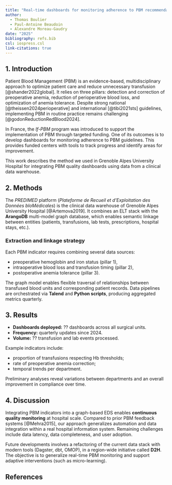 ```yaml
---
title: "Real-time dashboards for monitoring adherence to PBM recommendations via graph-based EDS: a case study from Grenoble University Hospital"
author:
  - Thomas Boulier
  - Paul-Antoine Beaudoin
  - Alexandre Moreau-Gaudry
date: "2025"
bibliography: refs.bib
csl: iospress.csl
link-citations: true
---
```


## 1. Introduction

Patient Blood Management (PBM) is an evidence-based, multidisciplinary approach to optimize patient care and reduce unnecessary transfusion [@shander2022global]. It relies on three pillars: detection and correction of preoperative anemia, reduction of perioperative blood loss, and optimization of anemia tolerance. Despite strong national [@theissen2024perioperative] and international [@tibi2021sts] guidelines, implementing PBM in routine practice remains challenging [@godonReductionRedBlood2024].

In France, the *If-PBM* program was introduced to support the implementation of PBM through targeted funding. One of its outcomes is to develop dashboards for monitoring adherence to PBM guidelines. This provides funded centers with tools to track progress and identify areas for improvement.

This work describes the method we used in Grenoble Alpes University Hospital for integrating PBM quality dashboards using data from a clinical data warehouse.

## 2. Methods

The *PREDIMED* platform (*Plateforme de Recueil et d’Exploitation des Données bIoMédicales*) is the clinical data warehouse of Grenoble Alpes University Hospital [@Artemova2019]. It combines an ELT stack with the **ArangoDB** multi-model graph database, which enables semantic linkage between entities (patients, transfusions, lab tests, prescriptions, hospital stays, etc.).

### Extraction and linkage strategy
Each PBM indicator requires combining several data sources:

- preoperative hemoglobin and iron status (pillar 1),
- intraoperative blood loss and transfusion timing (pillar 2),
- postoperative anemia tolerance (pillar 3).

The graph model enables flexible traversal of relationships between transfused blood units and corresponding patient records. Data pipelines are orchestrated via **Talend** and **Python scripts**, producing aggregated metrics quarterly.

## 3. Results

- **Dashboards deployed:** ?? dashboards across all surgical units.  
- **Frequency:** quarterly updates since 2024.  
- **Volume:** ?? transfusion and lab events processed.  

Example indicators include:

- proportion of transfusions respecting Hb thresholds;
- rate of preoperative anemia correction;
- temporal trends per department.  

Preliminary analyses reveal variations between departments and an overall improvement in compliance over time.


## 4. Discussion

Integrating PBM indicators into a graph-based EDS enables **continuous quality monitoring** at hospital scale. Compared to prior PBM feedback systems [@Mehra2015], our approach generalizes automation and data integration within a real hospital information system. Remaining challenges include data latency, data completeness, and user adoption.

Future developments involves a refactoring of the current data stack with modern tools (Dagster, dbt, OMOP), in a region-wide initiative called **D2H**. The objective is to generalize real-time PBM monitoring and support adaptive interventions (such as micro-learning).

## References
